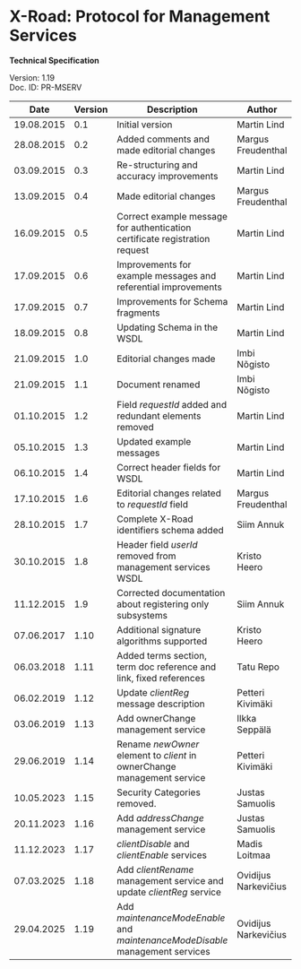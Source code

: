 # X-Road: Protocol for Management Services <!-- omit in toc -->

**Technical Specification**

Version: 1.19  
Doc. ID: PR-MSERV

| Date       | Version | Description                                                                  | Author               |
|------------|---------|------------------------------------------------------------------------------|----------------------|
| 19.08.2015 | 0.1     | Initial version                                                              | Martin Lind          |
| 28.08.2015 | 0.2     | Added comments and made editorial changes                                    | Margus Freudenthal   |
| 03.09.2015 | 0.3     | Re-structuring and accuracy improvements                                     | Martin Lind          |
| 13.09.2015 | 0.4     | Made editorial changes                                                       | Margus Freudenthal   |
| 16.09.2015 | 0.5     | Correct example message for authentication certificate registration request  | Martin Lind          |
| 17.09.2015 | 0.6     | Improvements for example messages and referential improvements               | Martin Lind          |
| 17.09.2015 | 0.7     | Improvements for Schema fragments                                            | Martin Lind          |
| 18.09.2015 | 0.8     | Updating Schema in the WSDL                                                  | Martin Lind          |
| 21.09.2015 | 1.0     | Editorial changes made                                                       | Imbi Nõgisto         |
| 21.09.2015 | 1.1     | Document renamed                                                             | Imbi Nõgisto         |
| 01.10.2015 | 1.2     | Field *requestId* added and redundant elements removed                       | Martin Lind          |
| 05.10.2015 | 1.3     | Updated example messages                                                     | Martin Lind          |
| 06.10.2015 | 1.4     | Correct header fields for WSDL                                               | Martin Lind          |
| 17.10.2015 | 1.6     | Editorial changes related to *requestId* field                               | Margus Freudenthal   |
| 28.10.2015 | 1.7     | Complete X-Road identifiers schema added                                     | Siim Annuk           |
| 30.10.2015 | 1.8     | Header field *userId* removed from management services WSDL                  | Kristo Heero         |
| 11.12.2015 | 1.9     | Corrected documentation about registering only subsystems                    | Siim Annuk           |
| 07.06.2017 | 1.10    | Additional signature algorithms supported                                    | Kristo Heero         |
| 06.03.2018 | 1.11    | Added terms section, term doc reference and link, fixed references           | Tatu Repo            |
| 06.02.2019 | 1.12    | Update *clientReg* message description                                       | Petteri Kivimäki     |
| 03.06.2019 | 1.13    | Add ownerChange management service                                           | Ilkka Seppälä        |
| 29.06.2019 | 1.14    | Rename *newOwner* element to *client* in ownerChange management service      | Petteri Kivimäki     |
| 10.05.2023 | 1.15    | Security Categories removed.                                                 | Justas Samuolis      |
| 20.11.2023 | 1.16    | Add *addressChange* management service                                       | Justas Samuolis      |
| 11.12.2023 | 1.17    | *clientDisable* and *clientEnable* services                                  | Madis Loitmaa        |
| 07.03.2025 | 1.18    | Add *clientRename* management service and update *clientReg* service         | Ovidijus Narkevičius |
| 29.04.2025 | 1.19    | Add *maintenanceModeEnable* and *maintenanceModeDisable* management services | Ovidijus Narkevičius |